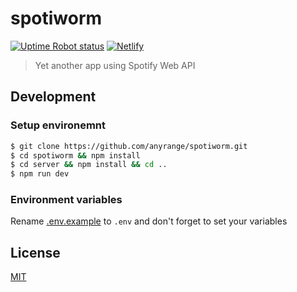 # spotiworm

[![Uptime Robot status](https://img.shields.io/uptimerobot/status/m787497444-7b36a8b8a8545c2335febb2b)](https://stats.uptimerobot.com/kXD0runRnw/787497444)
[![Netlify](https://img.shields.io/netlify/2b93b34b-9fc4-47e4-ab20-bca6b8d6c6dd)](https://app.netlify.com/sites/spotiworm/deploys)

> Yet another app using Spotify Web API

## Development

### Setup environemnt

```bash
$ git clone https://github.com/anyrange/spotiworm.git
$ cd spotiworm && npm install
$ cd server && npm install && cd ..
$ npm run dev
```

### Environment variables

Rename [.env.example](/.env.example) to `.env` and don't forget to set your variables

## License

[MIT](/LICENSE)
